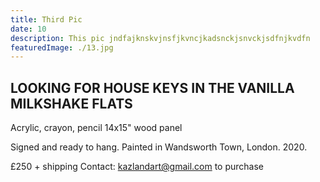 ```yaml
---
title: Third Pic
date: 10
description: This pic jndfajknskvjnsfjkvncjkadsnckjsnvckjsdfnjkvdfn
featuredImage: ./13.jpg
---
```


<!-- ![photo](./3.jpg)  -->

## LOOKING FOR HOUSE KEYS IN THE VANILLA MILKSHAKE FLATS 

Acrylic, crayon, pencil
14x15" wood panel

Signed and ready to hang.
Painted in Wandsworth Town, London. 2020.

£250 + shipping
Contact: kazlandart@gmail.com to purchase